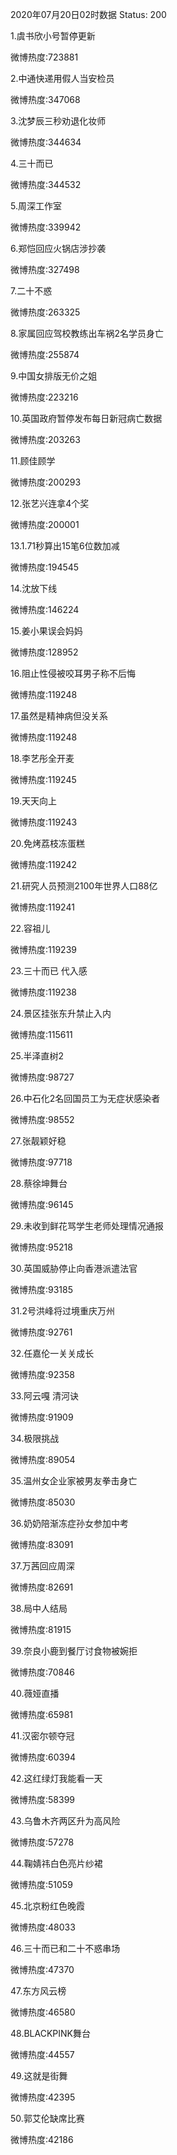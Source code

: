 2020年07月20日02时数据
Status: 200

1.虞书欣小号暂停更新

微博热度:723881

2.中通快递用假人当安检员

微博热度:347068

3.沈梦辰三秒劝退化妆师

微博热度:344634

4.三十而已

微博热度:344532

5.周深工作室

微博热度:339942

6.郑恺回应火锅店涉抄袭

微博热度:327498

7.二十不惑

微博热度:263325

8.家属回应驾校教练出车祸2名学员身亡

微博热度:255874

9.中国女排版无价之姐

微博热度:223216

10.英国政府暂停发布每日新冠病亡数据

微博热度:203263

11.顾佳顾学

微博热度:200293

12.张艺兴连拿4个奖

微博热度:200001

13.1.71秒算出15笔6位数加减

微博热度:194545

14.沈放下线

微博热度:146224

15.姜小果误会妈妈

微博热度:128952

16.阻止性侵被咬耳男子称不后悔

微博热度:119248

17.虽然是精神病但没关系

微博热度:119248

18.李艺彤全开麦

微博热度:119245

19.天天向上

微博热度:119243

20.免烤荔枝冻蛋糕

微博热度:119242

21.研究人员预测2100年世界人口88亿

微博热度:119241

22.容祖儿

微博热度:119239

23.三十而已 代入感

微博热度:119238

24.景区挂张东升禁止入内

微博热度:115611

25.半泽直树2

微博热度:98727

26.中石化2名回国员工为无症状感染者

微博热度:98552

27.张靓颖好稳

微博热度:97718

28.蔡徐坤舞台

微博热度:96145

29.未收到鲜花骂学生老师处理情况通报

微博热度:95218

30.英国威胁停止向香港派遣法官

微博热度:93185

31.2号洪峰将过境重庆万州

微博热度:92761

32.任嘉伦一关关成长

微博热度:92358

33.阿云嘎 清河诀

微博热度:91909

34.极限挑战

微博热度:89054

35.温州女企业家被男友拳击身亡

微博热度:85030

36.奶奶陪渐冻症孙女参加中考

微博热度:83091

37.万茜回应周深

微博热度:82691

38.局中人结局

微博热度:81915

39.奈良小鹿到餐厅讨食物被婉拒

微博热度:70846

40.薇娅直播

微博热度:65981

41.汉密尔顿夺冠

微博热度:60394

42.这红绿灯我能看一天

微博热度:58399

43.乌鲁木齐两区升为高风险

微博热度:57278

44.鞠婧祎白色亮片纱裙

微博热度:51059

45.北京粉红色晚霞

微博热度:48033

46.三十而已和二十不惑串场

微博热度:47370

47.东方风云榜

微博热度:46580

48.BLACKPINK舞台

微博热度:44557

49.这就是街舞

微博热度:42395

50.郭艾伦缺席比赛

微博热度:42186

